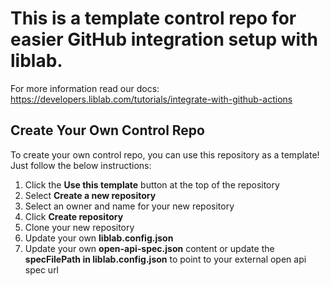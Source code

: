 # This is a template control repo for easier GitHub integration setup with liblab.

For more information read our docs: https://developers.liblab.com/tutorials/integrate-with-github-actions

## Create Your Own Control Repo

To create your own control repo, you can use this repository as a template! Just follow the below instructions:

1. Click the **Use this template** button at the top of the repository
2. Select **Create a new repository**
3. Select an owner and name for your new repository
4. Click **Create repository**
5. Clone your new repository
6. Update your own **liblab.config.json**
7. Update your own **open-api-spec.json** content or update the **specFilePath in liblab.config.json** to point to your external open api spec url

